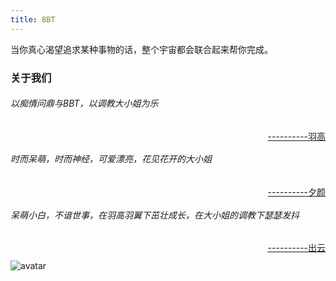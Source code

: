 ```yaml
---
title: BBT
---
```

当你真心渴望追求某种事物的话，整个宇宙都会联合起来帮你完成。
                                                        
### 关于我们

###### 以痴情问鼎与BBT，以调教大小姐为乐 
<a style="float:right" href="https://bbt-fe.github.io/blog/about/yugao.html">----------羽高</a>

&nbsp;
###### 时而呆萌，时而神经，可爱漂亮，花见花开的大小姐
<a style="float:right" href="https://bbt-fe.github.io/blog/about/yunyi.html">----------夕颜</a>

&nbsp;
###### 呆萌小白，不谙世事，在羽高羽翼下茁壮成长，在大小姐的调教下瑟瑟发抖       
<a style="float:right" href="https://bbt-fe.github.io/blog/about/chuyun.html">----------出云</a>
&nbsp;

![avatar](http://www.hihey.com/images/201307/goods_img/9295_P_1374532809503.jpg)